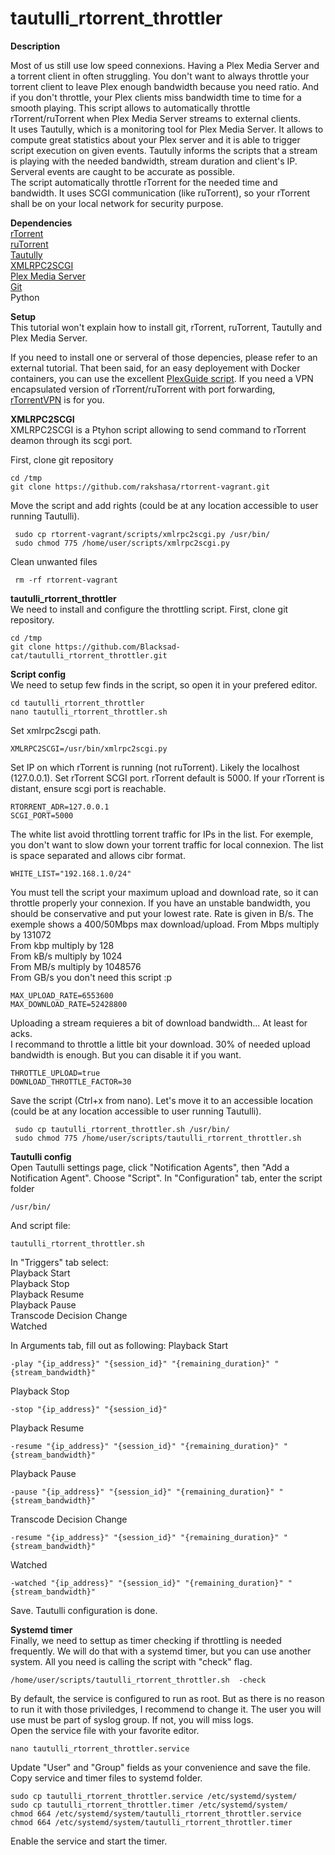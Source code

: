 # tautulli_rtorrent_throttler

**Description**

Most of us still use low speed connexions. Having a Plex Media Server and a torrent client in often struggling. You don't want to always throttle your torrent client to leave Plex enough bandwidth because you need ratio. And if you don't throttle, your Plex clients miss bandwidth time to time for a smooth playing. 
This script allows to automatically throttle rTorrent/ruTorrent when Plex Media Server streams to external clients.  
It uses Tautully, which is a monitoring tool for Plex Media Server. It allows to compute great statistics about your Plex server and it is able to trigger script execution on given events. 
Tautully informs the scripts that a stream is playing with the needed bandwidth, stream duration and client's IP. Serveral events are caught to be accurate as possible.   
The script automatically throttle rTorrent for the needed time and bandwidth. It uses SCGI communication (like ruTorrent), so your rTorrent shall be on your local network for security purpose. 

**Dependencies**   
[rTorrent](https://github.com/rakshasa/rtorrent)  
[ruTorrent](https://github.com/Novik/ruTorrent)  
[Tautully](https://github.com/Tautulli/Tautulli)  
[XMLRPC2SCGI](https://github.com/rakshasa/rtorrent/wiki/RPC-Utility-XMLRPC2SCGI)  
[Plex Media Server](https://www.plex.tv/)  
[Git](https://git-scm.com/)   
Python 

**Setup**   
This tutorial won't explain how to install git, rTorrent, ruTorrent, Tautully and Plex Media Server. 

If you need to install one or serveral of those depencies, please refer to an external tutorial. That been said, for an easy deployement with Docker containers, you can use the excellent [PlexGuide script](https://plexguide.com/). If you need a VPN encapsulated version of rTorrent/ruTorrent with port forwarding, [rTorrentVPN](https://github.com/binhex/arch-rtorrentvpn) is for you.

**XMLRPC2SCGI**   
XMLRPC2SCGI is a Ptyhon script allowing to send command to rTorrent deamon through its scgi port. 

First, clone git repository
``` 
cd /tmp
git clone https://github.com/rakshasa/rtorrent-vagrant.git
``` 
Move the script and add rights (could be at any location accessible to user running Tautulli). 

``` 
 sudo cp rtorrent-vagrant/scripts/xmlrpc2scgi.py /usr/bin/
 sudo chmod 775 /home/user/scripts/xmlrpc2scgi.py
``` 
 Clean unwanted files
``` 
 rm -rf rtorrent-vagrant
``` 

**tautulli_rtorrent_throttler**  
We need to install and configure the throttling script. 
First, clone git repository. 
``` 
cd /tmp  
git clone https://github.com/Blacksad-cat/tautulli_rtorrent_throttler.git
``` 
**Script config**  
We need to setup few finds in the script, so open it in your prefered editor. 
``` 
cd tautulli_rtorrent_throttler 
nano tautulli_rtorrent_throttler.sh 
``` 
Set xmlrpc2scgi path.
``` 
XMLRPC2SCGI=/usr/bin/xmlrpc2scgi.py
``` 
Set IP on which rTorrent is running (not ruTorrent). Likely the localhost (127.0.0.1).
Set rTorrent SCGI port. rTorrent default is 5000. If your rTorrent is distant, ensure scgi port is reachable.
``` 
RTORRENT_ADR=127.0.0.1
SCGI_PORT=5000
``` 
The white list avoid throttling torrent traffic for IPs in the list. For exemple, you don't want to slow down your torrent traffic for local connexion. 
The list is space separated and allows cibr format. 
``` 
WHITE_LIST="192.168.1.0/24"
``` 
You must tell the script your maximum upload and download rate, so it can throttle properly your connexion. If you have an unstable bandwidth, you should be conservative and put your lowest rate. 
Rate is given in B/s. The exemple shows a 400/50Mbps max download/upload. 
 From Mbps multiply by 131072  
 From kbp multiply by 128  
 From kB/s multiply by 1024  
 From MB/s multiply by 1048576  
 From GB/s you don't need this script :p 
``` 
MAX_UPLOAD_RATE=6553600  
MAX_DOWNLOAD_RATE=52428800  
``` 
Uploading a stream requieres a bit of download bandwidth... At least for acks.  
I recommand to throttle a little bit your download. 30% of needed upload bandwidth is enough. But you can disable it if you want.  
``` 
THROTTLE_UPLOAD=true  
DOWNLOAD_THROTTLE_FACTOR=30  
```  
Save the script (Ctrl+x from nano).
Let's move it to an accessible location (could be at any location accessible to user running Tautulli). 
``` 
 sudo cp tautulli_rtorrent_throttler.sh /usr/bin/ 
 sudo chmod 775 /home/user/scripts/tautulli_rtorrent_throttler.sh 
```  
**Tautulli config**  
Open Tautulli settings page, click "Notification Agents", then "Add a Notification Agent". Choose "Script".
In "Configuration" tab, enter the script folder 
``` 
/usr/bin/
```  
And script file: 
``` 
tautulli_rtorrent_throttler.sh 
```  
In "Triggers" tab select:   
Playback Start  
Playback Stop  
Playback Resume  
Playback Pause   
Transcode Decision Change    
Watched    

In Arguments tab, fill out as following: 
Playback Start  
``` 
-play "{ip_address}" "{session_id}" "{remaining_duration}" "{stream_bandwidth}"
```  
Playback Stop  
``` 
-stop "{ip_address}" "{session_id}"
```  
Playback Resume  
``` 
-resume "{ip_address}" "{session_id}" "{remaining_duration}" "{stream_bandwidth}"
```  
Playback Pause 
``` 
-pause "{ip_address}" "{session_id}" "{remaining_duration}" "{stream_bandwidth}"
```  
Transcode Decision Change 
``` 
-resume "{ip_address}" "{session_id}" "{remaining_duration}" "{stream_bandwidth}"
```  
Watched  
``` 
-watched "{ip_address}" "{session_id}" "{remaining_duration}" "{stream_bandwidth}"
```  
Save. 
Tautulli configuration is done.   

**Systemd timer**  
Finally, we need to settup as timer checking if throttling is needed frequently. We will do that with a systemd timer, but you can use another system. All you need is calling the script with "check" flag. 
``` 
/home/user/scripts/tautulli_rtorrent_throttler.sh  -check
```  

By default, the service is configured to run as root. But as there is no reason to run it with those priviledges, I recommend to change it. The user you will use must be part of syslog group. If not, you will miss logs.  
Open the service file with your favorite editor. 
``` 
nano tautulli_rtorrent_throttler.service 
```  
Update "User" and "Group" fields as your convenience and save the file. 
Copy service and timer files to systemd folder. 
``` 
sudo cp tautulli_rtorrent_throttler.service /etc/systemd/system/
sudo cp tautulli_rtorrent_throttler.timer /etc/systemd/system/
chmod 664 /etc/systemd/system/tautulli_rtorrent_throttler.service 
chmod 664 /etc/systemd/system/tautulli_rtorrent_throttler.timer 
```  
Enable the service and start the timer.
